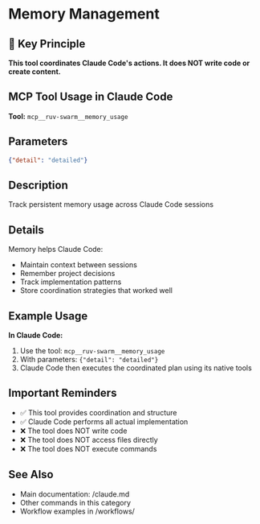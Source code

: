 # Memory Management

## 🎯 Key Principle
**This tool coordinates Claude Code's actions. It does NOT write code or create content.**

## MCP Tool Usage in Claude Code

**Tool:** `mcp__ruv-swarm__memory_usage`

## Parameters
```json
{"detail": "detailed"}
```

## Description
Track persistent memory usage across Claude Code sessions

## Details
Memory helps Claude Code:
- Maintain context between sessions
- Remember project decisions
- Track implementation patterns
- Store coordination strategies that worked well

## Example Usage

**In Claude Code:**
1. Use the tool: `mcp__ruv-swarm__memory_usage`
2. With parameters: `{"detail": "detailed"}`
3. Claude Code then executes the coordinated plan using its native tools

## Important Reminders
- ✅ This tool provides coordination and structure
- ✅ Claude Code performs all actual implementation
- ❌ The tool does NOT write code
- ❌ The tool does NOT access files directly
- ❌ The tool does NOT execute commands

## See Also
- Main documentation: /claude.md
- Other commands in this category
- Workflow examples in /workflows/
